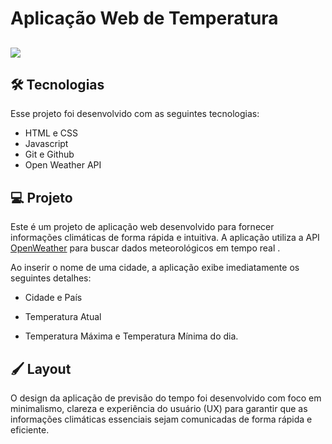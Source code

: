 # Aplicação Web de Temperatura 

##
<img src="https://media.discordapp.net/attachments/1423011541581828237/1423011555263516672/2B09107C-1E3F-4B59-8A64-31ECCAD71960.png?ex=68dec249&is=68dd70c9&hm=687875051fd5117df477f49111cc54b38456b5ca4a525a8a45204e562538e54a&=&format=webp&quality=lossless">



## 🛠️ Tecnologias

Esse projeto foi desenvolvido com as seguintes tecnologias:

 - HTML e CSS
 - Javascript
 - Git e Github
 - Open Weather API

## 💻 Projeto

Este é um projeto de aplicação web desenvolvido para fornecer informações climáticas de forma rápida e intuitiva. A aplicação utiliza a API [OpenWeather](https://openweathermap.org/) para buscar dados meteorológicos em tempo real .

Ao inserir o nome de uma cidade, a aplicação exibe imediatamente os seguintes detalhes:

- Cidade e País

- Temperatura Atual

- Temperatura Máxima e Temperatura Mínima do dia.

## 🖌️ Layout

 O design da aplicação de previsão do tempo foi desenvolvido com foco em minimalismo, clareza e experiência do usuário (UX) para garantir que as informações climáticas essenciais sejam comunicadas de forma rápida e eficiente.
